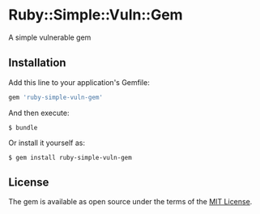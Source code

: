 # Ruby::Simple::Vuln::Gem

A simple vulnerable gem

## Installation

Add this line to your application's Gemfile:

```ruby
gem 'ruby-simple-vuln-gem'
```

And then execute:

    $ bundle

Or install it yourself as:

    $ gem install ruby-simple-vuln-gem

## License

The gem is available as open source under the terms of the [MIT License](http://opensource.org/licenses/MIT).

